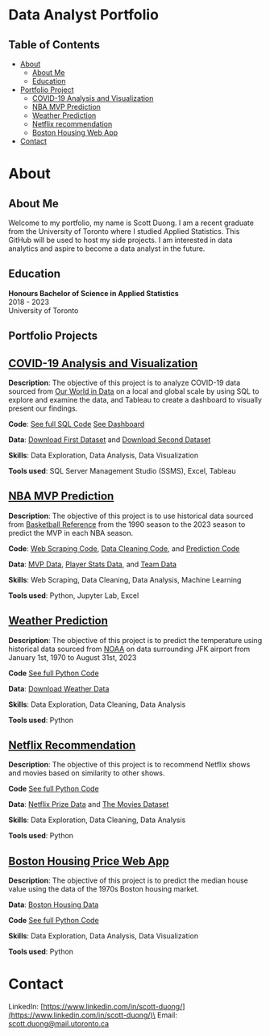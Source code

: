 # Data Analyst Portfolio

## Table of Contents
* [About](#about)
  * [About Me](#about-me)
  * [Education](#education)
* [Portfolio Project](#portfolio-project)
  * [COVID-19 Analysis and Visualization](#covid-19-analysis-and-visualization)
  * [NBA MVP Prediction](#nba-mvp-prediction)
  * [Weather Prediction](#weather-prediction)
  * [Netflix recommendation](#netflix-recommendation)
  * [Boston Housing Web App](#boston-housing-web-app)
* [Contact](#contact)

# About

## About Me
Welcome to my portfolio, my name is Scott Duong. I am a recent graduate from the University of Toronto where I studied Applied Statistics. This GitHub will be used to host my side projects. I am interested in data analytics and aspire to become a data analyst in the future.

## Education
**Honours Bachelor of Science in Applied Statistics**\
2018 - 2023\
University of Toronto

## Portfolio Projects

## **[COVID-19 Analysis and Visualization](https://github.com/jidafan/COVID-19-Analysis-and-Visualization)**

**Description**: The objective of this project is to analyze COVID-19 data sourced from [Our World in Data](https://ourworldindata.org/covid-cases) on a local and global scale by using SQL to explore and examine the data, and Tableau to create a dashboard to visually present our findings.

**Code**: [See full SQL Code](https://github.com/jidafan/COVID-19-Analysis-and-Visualization/blob/main/Covid%20SQL%20Query.sql) [See Dashboard](https://public.tableau.com/app/profile/scott.duong8287/viz/COVID19Dashboard_16955988107200/Dashboard1)

**Data**: [Download First Dataset](https://github.com/jidafan/COVID-19-Analysis-and-Visualization/blob/main/CovidDeaths.xlsb) and [Download Second Dataset](https://github.com/jidafan/COVID-19-Analysis-and-Visualization/blob/main/CovidVaccinations.xlsb)

**Skills**: Data Exploration, Data Analysis, Data Visualization

**Tools used**: SQL Server Management Studio (SSMS), Excel, Tableau

## **[NBA MVP Prediction](https://github.com/jidafan/nba-prediction-mvp)**

**Description**: The objective of this project is to use historical data sourced from [Basketball Reference](https://www.basketball-reference.com/) from the 1990 season to the 2023 season to predict the MVP in each NBA season.

**Code**: [Web Scraping Code](https://github.com/jidafan/nba-prediction-mvp/blob/main/web_scraping.ipynb), [Data Cleaning Code](https://github.com/jidafan/nba-prediction-mvp/blob/main/data_cleaning.ipynb), and [Prediction Code](https://github.com/jidafan/nba-prediction-mvp/blob/main/prediction.ipynb)

**Data**: [MVP Data](https://github.com/jidafan/nba-prediction-mvp/blob/main/mvps.csv), [Player Stats Data](https://github.com/jidafan/nba-prediction-mvp/blob/main/players.csv), and [Team Data](https://github.com/jidafan/nba-prediction-mvp/blob/main/teams.csv)

**Skills**: Web Scraping, Data Cleaning, Data Analysis, Machine Learning

**Tools used**: Python, Jupyter Lab, Excel

## **[Weather Prediction](https://github.com/jidafan/weather-predict)**

**Description**: The objective of this project is to predict the temperature using historical data sourced from [NOAA](https://www.ncdc.noaa.gov/cdo-web/datasets) on data surrounding JFK airport from January 1st, 1970 to August 31st, 2023

**Code** [See full Python Code](https://github.com/jidafan/weather-predict/blob/main/weather.ipynb)

**Data**: [Download Weather Data](https://github.com/jidafan/weather-predict/tree/main)

**Skills**: Data Exploration, Data Cleaning, Data Analysis

**Tools used**: Python

## **[Netflix Recommendation](https://github.com/jidafan/netflix-recommendation)**

**Description**: The objective of this project is to recommend Netflix shows and movies based on similarity to other shows.

**Code** [See full Python Code](https://github.com/jidafan/netflix-recommendation/blob/main/netflix_recommendations.py)

**Data**: [Netflix Prize Data](https://www.kaggle.com/datasets/netflix-inc/netflix-prize-data) and [The Movies Dataset](https://www.kaggle.com/datasets/rounakbanik/the-movies-dataset)

**Skills**: Data Exploration, Data Cleaning, Data Analysis

**Tools used**: Python

## **[Boston Housing Price Web App](https://github.com/jidafan/Boston-Housing-Prices-Web-App)**

**Description**: The objective of this project is to predict the median house value using the data of the 1970s Boston housing market.

**Data**: [Boston Housing Data](http://lib.stat.cmu.edu/datasets/boston)

**Code** [See full Python Code](https://github.com/jidafan/Boston-Housing-Prices-Web-App/blob/main/boston-house-ml-app.py)

**Skills**: Data Exploration, Data Analysis, Data Visualization

**Tools used**: Python

# Contact

LinkedIn: [https://www.linkedin.com/in/scott-duong/](https://www.linkedin.com/in/scott-duong/)\
Email: [scott.duong@mail.utoronto.ca](scott.duong@mail.utoronto.ca)
